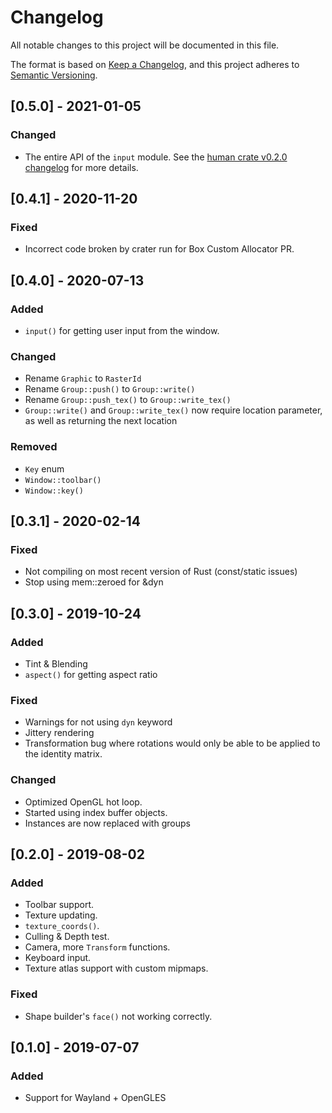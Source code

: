 # Changelog
All notable changes to this project will be documented in this file.

The format is based on [Keep a Changelog](https://keepachangelog.com/en/1.0.0/),
and this project adheres to
[Semantic Versioning](https://github.com/AldaronLau/semver#a-guide-to-semver).

## [0.5.0] - 2021-01-05
### Changed
 - The entire API of the `input` module.  See the
   [human crate v0.2.0 changelog](https://github.com/libcala/human/blob/main/CHANGELOG.md#020---2021-01-03)
   for more details.

## [0.4.1] - 2020-11-20
### Fixed
 - Incorrect code broken by crater run for Box Custom Allocator PR.

## [0.4.0] - 2020-07-13
### Added
- `input()` for getting user input from the window.

### Changed
- Rename `Graphic` to `RasterId`
- Rename `Group::push()` to `Group::write()`
- Rename `Group::push_tex()` to `Group::write_tex()`
- `Group::write()` and `Group::write_tex()` now require location parameter, as
  well as returning the next location

### Removed
- `Key` enum
- `Window::toolbar()`
- `Window::key()`

## [0.3.1] - 2020-02-14
### Fixed
- Not compiling on most recent version of Rust (const/static issues)
- Stop using mem::zeroed for &dyn

## [0.3.0] - 2019-10-24
### Added
- Tint & Blending
- `aspect()` for getting aspect ratio

### Fixed
- Warnings for not using `dyn` keyword
- Jittery rendering
- Transformation bug where rotations would only be able to be applied to
  the identity matrix.

### Changed
- Optimized OpenGL hot loop.
- Started using index buffer objects.
- Instances are now replaced with groups

## [0.2.0] - 2019-08-02
### Added
- Toolbar support.
- Texture updating.
- `texture_coords()`.
- Culling & Depth test.
- Camera, more `Transform` functions.
- Keyboard input.
- Texture atlas support with custom mipmaps.

### Fixed
- Shape builder's `face()` not working correctly.

## [0.1.0] - 2019-07-07
### Added
- Support for Wayland + OpenGLES
